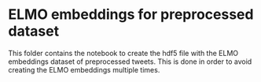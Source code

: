 # ELMO embeddings for preprocessed dataset
This folder contains the notebook to create the hdf5 file with the ELMO embeddings dataset of preprocessed tweets. This is done in order to
avoid creating the ELMO embeddings multiple times.
